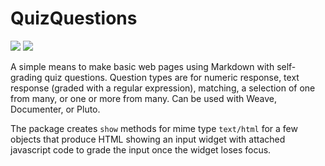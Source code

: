 # QuizQuestions

[![](https://img.shields.io/badge/docs-stable-blue.svg)](https://jverzani.github.io/QuizQuestions.jl/stable/)
[![](https://img.shields.io/badge/docs-dev-blue.svg)](https://jverzani.github.io/QuizQuestions.jl/dev/)

A simple means to make basic web pages using Markdown with self-grading quiz questions. Question types are for numeric response, text response (graded with a regular expression), matching, a selection of one from many, or one or more from many. Can be used with Weave, Documenter, or Pluto.


The package creates `show` methods for mime type `text/html` for a few objects that produce HTML showing an input widget with attached javascript code to grade the input once the widget loses focus.
